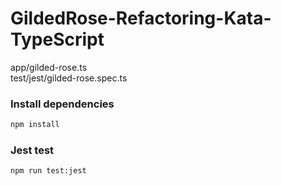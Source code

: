 # GildedRose-Refactoring-Kata-TypeScript

app/gilded-rose.ts  
test/jest/gilded-rose.spec.ts

### Install dependencies
```sh
npm install
```

### Jest test
```sh
npm run test:jest
```